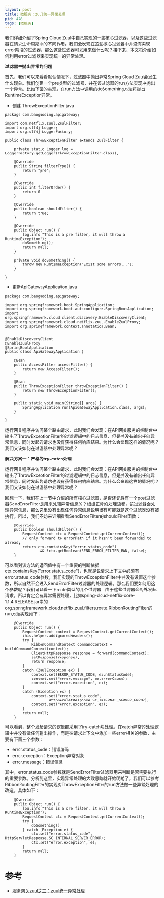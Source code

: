 ```yaml
---
layout: post
title: 微服务：zuul统一异常处理
pid: 478
tags: [微服务]
---
```


我们详细介绍了Spring Cloud Zuul中自己实现的一些核心过滤器，以及这些过滤器在请求生命周期中的不同作用。我们会发现在这些核心过滤器中并没有实现error阶段的过滤器。那么这些过滤器可以用来做什么呢？接下来，本文将介绍如何利用error过滤器来实现统一的异常处理。

**过滤器中抛出异常的问题**

首先，我们可以来看看默认情况下，过滤器中抛出异常Spring Cloud Zuul会发生什么现象。我们创建一个pre类型的过滤器，并在该过滤器的run方法实现中抛出一个异常。比如下面的实现，在run方法中调用的doSomething方法将抛出RuntimeException异常。

+ 创建 ThrowExceptionFilter.java

```
package com.baoguoding.apigateway;

import com.netflix.zuul.ZuulFilter;
import org.slf4j.Logger;
import org.slf4j.LoggerFactory;

public class ThrowExceptionFilter extends ZuulFilter {

    private static Logger log = LoggerFactory.getLogger(ThrowExceptionFilter.class);

    @Override
    public String filterType() {
        return "pre";
    }

    @Override
    public int filterOrder() {
        return 0;
    }

    @Override
    public boolean shouldFilter() {
        return true;
    }

    @Override
    public Object run() {
        log.info("This is a pre filter, it will throw a RuntimeException");
        doSomething();
        return null;
    }

    private void doSomething() {
        throw new RuntimeException("Exist some errors...");
    }

}
```

+ 更新ApiGatewayApplication.java

```
package com.baoguoding.apigateway;

import org.springframework.boot.SpringApplication;
import org.springframework.boot.autoconfigure.SpringBootApplication;
import org.springframework.cloud.client.discovery.EnableDiscoveryClient;
import org.springframework.cloud.netflix.zuul.EnableZuulProxy;
import org.springframework.context.annotation.Bean;


@EnableDiscoveryClient
@EnableZuulProxy
@SpringBootApplication
public class ApiGatewayApplication {

	@Bean
	public AccessFilter accessFilter() {
		return new AccessFilter();
	}

	@Bean
	public ThrowExceptionFilter throwExceptionFilter() {
		return new ThrowExceptionFilter();
	}

	public static void main(String[] args) {
		SpringApplication.run(ApiGatewayApplication.class, args);
	}

}

```

运行网关程序并访问某个路由请求，此时我们会发现：在API网关服务的控制台中输出了ThrowExceptionFilter的过滤逻辑中的日志信息，但是并没有输出任何异常信息，同时发起的请求也没有获得任何响应结果。为什么会出现这样的情况呢？我们又该如何在过滤器中处理异常呢？

**解决方案一：严格的try-catch处理**

运行网关程序并访问某个路由请求，此时我们会发现：在API网关服务的控制台中输出了ThrowExceptionFilter的过滤逻辑中的日志信息，但是并没有输出任何异常信息，同时发起的请求也没有获得任何响应结果。为什么会出现这样的情况呢？我们又该如何在过滤器中处理异常呢？

回想一下，我们在上一节中介绍的所有核心过滤器，是否还记得有一个post过滤器SendErrorFilter是用来处理异常信息的？根据正常的处理流程，该过滤器会处理异常信息，那么这里没有出现任何异常信息说明很有可能就是这个过滤器没有被执行。所以，我们不妨来详细看看SendErrorFilter的shouldFilter函数：

```
    @Override
    public boolean shouldFilter() {
        RequestContext ctx = RequestContext.getCurrentContext();
        // only forward to errorPath if it hasn't been forwarded to already
        return ctx.containsKey("error.status_code")
                && !ctx.getBoolean(SEND_ERROR_FILTER_RAN, false);
    }
```

可以看到该方法的返回值中有一个重要的判断依据ctx.containsKey("error.status_code")，也就是说请求上下文中必须有error.status_code参数，我们实现的ThrowExceptionFilter中并没有设置这个参数，所以自然不会进入SendErrorFilter过滤器的处理逻辑。那么我们要如何用这个参数呢？我们可以看一下route类型的几个过滤器，由于这些过滤器会对外发起请求，所以肯定会有异常需要处理，比如spring-cloud-netflix-core-1.1.4.RELEASE.jar中的org.springframework.cloud.netflix.zuul.filters.route.RibbonRoutingFilter的run方法实现如下：

```
    @Override
    public Object run() {
        RequestContext context = RequestContext.getCurrentContext();
        this.helper.addIgnoredHeaders();
        try {
            RibbonCommandContext commandContext = buildCommandContext(context);
            ClientHttpResponse response = forward(commandContext);
            setResponse(response);
            return response;
        }
        catch (ZuulException ex) {
            context.set(ERROR_STATUS_CODE, ex.nStatusCode);
            context.set("error.message", ex.errorCause);
            context.set("error.exception", ex);
        }
        catch (Exception ex) {
            context.set("error.status_code",
                    HttpServletResponse.SC_INTERNAL_SERVER_ERROR);
            context.set("error.exception", ex);
        }
        return null;
    }
```

可以看到，整个发起请求的逻辑都采用了try-catch块处理。在catch异常的处理逻辑中并没有做任何输出操作，而是往请求上下文中添加一些error相关的参数，主要有下面三个参数：

+ error.status_code：错误编码
+ error.exception：Exception异常对象
+ error.message：错误信息

其中，error.status_code参数就是SendErrorFilter过滤器用来判断是否需要执行的重要参数。分析到这里，实现异常处理的大致思路就开始明朗了，我们可以参考RibbonRoutingFilter的实现对ThrowExceptionFilter的run方法做一些异常处理的改造，具体如下：

```
    @Override
    public Object run() {
        log.info("This is a pre filter, it will throw a RuntimeException");
        RequestContext ctx = RequestContext.getCurrentContext();
        try {
            doSomething();
        } catch (Exception e) {
            ctx.set("error.status_code", HttpServletResponse.SC_INTERNAL_SERVER_ERROR);
            ctx.set("error.exception", e);
        }
        return null;
    }
```


# 参考
+ [服务网关zuul之三：zuul统一异常处理](https://www.cnblogs.com/duanxz/p/7543040.html)